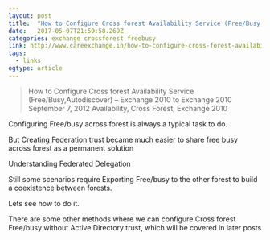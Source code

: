 ```yaml
---
layout: post 
title:  "How to Configure Cross forest Availability Service (Free/Busy,Autodiscover) – Exchange 2010 to Exchange 2010 - CareExchange.in" 
date:   2017-05-07T21:59:58.269Z 
categories: exchange crossforest freebusy
link: http://www.careexchange.in/how-to-configure-cross-forest-availability-service-freebusyautodiscover-exchange-2010-to-exchange-2010/ 
tags:
  - links
ogtype: article 
---
```


> How to Configure Cross forest Availability Service (Free/Busy,Autodiscover) – Exchange 2010 to Exchange 2010
September 7, 2012	Availability, Cross Forest, Exchange 2010

Configuring Free/busy across forest is always a typical task to do.

But Creating Federation trust became much easier to share free busy across forest as a permanent solution

Understanding Federated Delegation

Still some scenarios require Exporting Free/busy to the other forest to build a coexistence between forests.

Lets see how to do it.

There are some other methods where we can configure Cross forest Free/busy without Active Directory trust, which will be covered in later posts